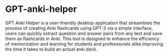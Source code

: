 # GPT-anki-helper
GPT Anki Helper is a user-friendly desktop application that streamlines the process of creating Anki flashcards using GPT-3 via a simple interface, users can quickly extract question and answer pairs from any text and save them as flashcards in Anki. This tool is designed to enhance the efficiency of memorization and learning for students and professionals alike improving the time it takes to build an actual anki deck.
